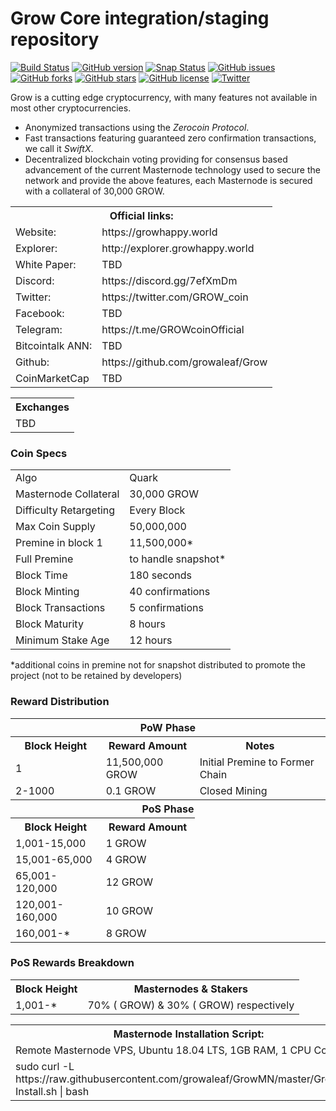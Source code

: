 Grow Core integration/staging repository
=====================================

[![Build Status](https://travis-ci.org/growaleaf/GrowMN.svg?branch=master)](https://travis-ci.org/growaleaf/GrowMN) [![GitHub version](https://badge.fury.io/gh/grow%2Fgrow.svg)](https://badge.fury.io/gh/grow%2Fgrow) [![Snap Status](https://build.snapcraft.io/badge/grow/grow.svg)](https://build.snapcraft.io/user/grow/grow) [![GitHub issues](https://img.shields.io/github/issues/grow/grow.svg)](https://github.com/growaleaf/GrowMN/issues) [![GitHub forks](https://img.shields.io/github/forks/grow/grow.svg)](https://github.com/growaleaf/GrowMN/network) [![GitHub stars](https://img.shields.io/github/stars/grow/grow.svg)](https://github.com/growaleaf/GrowMN/stargazers) [![GitHub license](https://img.shields.io/github/license/grow/grow.svg)](https://github.com/growaleaf/GrowMN/blob/master/COPYING) [![Twitter](https://img.shields.io/twitter/url/https://github.com/growaleaf/GrowMN.svg?style=social)](https://twitter.com/intent/tweet?text=Wow:&url=http%3A%2F%2Fgithub.com%2Fgrow%2Fgrow)

Grow is a cutting edge cryptocurrency, with many features not available in most other cryptocurrencies.
- Anonymized transactions using the _Zerocoin Protocol_.
- Fast transactions featuring guaranteed zero confirmation transactions, we call it _SwiftX_.
- Decentralized blockchain voting providing for consensus based advancement of the current Masternode
  technology used to secure the network and provide the above features, each Masternode is secured
  with a collateral of 30,000 GROW.

  
<table>
  <th colspan=2>Official links:</th>

<tr><td>Website:</td><td> https://growhappy.world</td></tr>
<tr><td>Explorer:</td><td> http://explorer.growhappy.world</td></tr>
<tr><td>White Paper:</td><td> TBD</td></tr>
<tr><td>Discord:</td><td> https://discord.gg/7efXmDm</td></tr>
<tr><td>Twitter:</td><td> https://twitter.com/GROW_coin</td></tr>
<tr><td>Facebook:</td><td> TBD</td></tr>
<tr><td>Telegram:</td><td>https://t.me/GROWcoinOfficial</td></tr>
<tr><td>Bitcointalk ANN:</td><td> TBD</td></tr>
<tr><td>Github:</td><td> https://github.com/growaleaf/Grow</td></tr>
<tr><td>CoinMarketCap</td><td>TBD</td></tr>
</table>

<table>
  <th colspan=2>Exchanges</th>

<tr><td>TBD</td></tr>
</table>



### Coin Specs
<table>
<tr><td>Algo</td><td>Quark</td></tr>
  <tr><td>Masternode Collateral</td><td>30,000 GROW</td></tr>
<tr><td>Difficulty Retargeting</td><td>Every Block</td></tr>
<tr><td>Max Coin Supply</td><td>50,000,000</td></tr>
<tr><td>Premine in block 1</td><td>11,500,000*</td></tr>
<tr><td>Full Premine</td><td>to handle snapshot*</td></tr>
  <tr><td>Block Time</td><td>180 seconds</td></tr>
  <tr><td>Block Minting</td><td>40 confirmations</td></tr>
  <tr><td>Block Transactions</td><td>5 confirmations</td></tr>
  <tr><td>Block Maturity</td><td>8 hours</td></tr>
  <tr><td>Minimum Stake Age</td><td>12 hours</td></tr>
</table>
*additional coins in premine not for snapshot distributed to promote the project (not to be retained by developers)

### Reward Distribution

<table>
<th colspan=4>PoW Phase</th>
<tr><th>Block Height</th><th>Reward Amount</th><th>Notes</th></tr>
<tr><td>1</td><td>11,500,000 GROW</td><td>Initial Premine to Former Chain</td></tr>
<tr><td>2-1000</td><td>0.1 GROW</td><td>Closed Mining</td></tr>
<tr><th colspan=4>PoS Phase</th></tr>
<tr><th>Block Height</th><th colspan=1>Reward Amount</th></tr>
<tr><td>1,001-15,000</td><td>1 GROW</td></tr>
  <tr><td>15,001-65,000</td><td>4 GROW</td></tr>
  <tr><td>65,001-120,000</td><td>12 GROW</td></tr>
    <tr><td>120,001-160,000</td><td>10 GROW</td></tr>
  <tr><td>160,001-*</td><td>8 GROW</td></tr>
</table>

### PoS Rewards Breakdown

<table>
<th>Block Height</th><th>Masternodes & Stakers</th>
<tr><td>1,001-*</td><td>70% ( GROW) & 30% ( GROW) respectively</td></tr>
</table>


<table>
  <th colspan=1>Masternode Installation Script:</th>
  <tr><td>Remote Masternode VPS, Ubuntu 18.04 LTS, 1GB RAM, 1 CPU Core </td></td>  
<tr><td>sudo curl -L https://raw.githubusercontent.com/growaleaf/GrowMN/master/GrowMN-Install.sh | bash</td></td>
</table>
